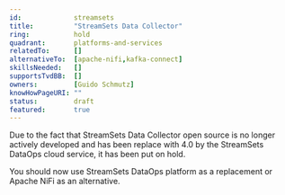 ```yaml
---
id:				streamsets
title:      	"StreamSets Data Collector"
ring:       	hold
quadrant:   	platforms-and-services
relatedTo:		[]
alternativeTo:	[apache-nifi,kafka-connect]
skillsNeeded:	[]
supportsTvdBB:	[]
owners:         [Guido Schmutz]
knowHowPageURI:	""   
status:			draft
featured:       true
---
```


Due to the fact that StreamSets Data Collector open source is no longer actively developed and has been replace with 4.0 by the StreamSets DataOps cloud service, it has been put on hold. 

You should now use StreamSets DataOps platform as a replacement or Apache NiFi as an alternative.